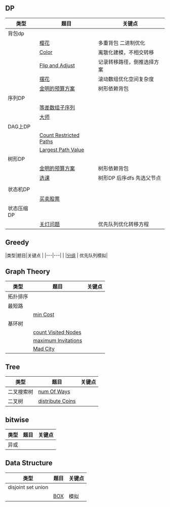 
## DP
|类型|题目|关键点|
|---|---|---|
|背包dp|
| |[樱花](https://www.luogu.com.cn/problem/P1833)|多重背包 二进制优化|
| |[Color](https://www.luogu.com.cn/problem/P9688?contestId=133572)|离散化建模，不相交转移|
| |[Flip and Adjust](https://atcoder.jp/contests/abc271/tasks/abc271_d)|记录转移路径，倒推选择方案|
| |[摆花](https://www.luogu.com.cn/problem/P1077)|滚动数组优化空间复杂度|
| |[金明的预算方案](https://www.luogu.com.cn/problem/P1064)|树形依赖背包|
|序列DP | |
| |[等差数组子序列](https://leetcode.cn/problems/arithmetic-slices-ii-subsequence/description/)| |
| |[大师](https://www.luogu.com.cn/problem/P4933)| |
|DAG上DP|
| |[Count Restricted Paths](https://leetcode.cn/problems/number-of-restricted-paths-from-first-to-last-node/)|
| |[Largest Path Value](https://leetcode.cn/problems/largest-color-value-in-a-directed-graph/description/)|
|树形DP|
| |[金明的预算方案](https://www.luogu.com.cn/problem/P1064)|树形依赖背包|
| |[选课](https://www.luogu.com.cn/record/127297160)|树形DP 后序dfs 先选父节点|
| |[]()| 
|状态机DP|
| |[买卖股票](https://leetcode.cn/problems/best-time-to-buy-and-sell-stock-iii/description)| |
|状态压缩DP|
| |[关灯问题](https://www.luogu.com.cn/problem/P2622)|优先队列优化转移方程|


## Greedy
|类型|题目|关键点 |
|---|---|
| |[分组](https://www.luogu.com.cn/problem/P4447) | 优先队列模拟|


## Graph Theory
|类型|题目| 关键点|
|---|---|---|
|拓扑排序| |
|最短路| |
| |[min Cost](https://leetcode.cn/problems/minimum-cost-to-reach-destination-in-time/solutions/)|
|基环树|
| |[count Visited Nodes](https://leetcode.cn/problems/count-visited-nodes-in-a-directed-graph/description/)|
| |[maximum Invitations](https://leetcode.cn/problems/maximum-employees-to-be-invited-to-a-meeting/description/)|
| |[Mad City](https://codeforces.com/problemset/problem/1873/H)|

## Tree
|类型|题目| 关键点|
|---|---|---|
|二叉搜索树|[num Of Ways](https://leetcode.cn/problems/number-of-ways-to-reorder-array-to-get-same-bst/description/)|
|二叉树|[distribute Coins](https://leetcode.cn/problems/distribute-coins-in-binary-tree/)|


## bitwise
|类型|题目| 关键点|
|---|---|---|
|异或| |


## Data Structure
|类型|题目| 关键点|
|---|---|---|
|disjoint set union | | |
| |[BOX](https://atcoder.jp/contests/abc279/tasks/abc279_f) | 模拟 |


